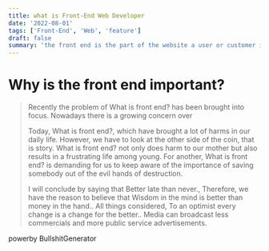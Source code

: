 ```yaml
---
title: what is Front-End Web Developer
date: '2022-08-01'
tags: ['Front-End', 'Web', 'feature']
draft: false
summary: 'the front end is the part of the website a user or customer interacts with'
---
```


# Why is the front end important?

> Recently the problem of What is front end? has been brought into focus. Nowadays there is a growing concern over
>
> Today, What is front end?, which have brought a lot of harms in our daily life. However, we have to look at the other side of the coin, that is story. What is front end? not only does harm to our mother but also results in a frustrating life among young. For another, What is front end? is demanding for us to keep aware of the importance of saving somebody out of the evil hands of destruction.
>
> I will conclude by saying that Better late than never., Therefore, we have the reason to believe that Wisdom in the mind is better than money in the hand.. All things considered, To an optimist every change is a change for the better.. Media can broadcast less commercials and more public service advertisements.

powerby BullshitGenerator
